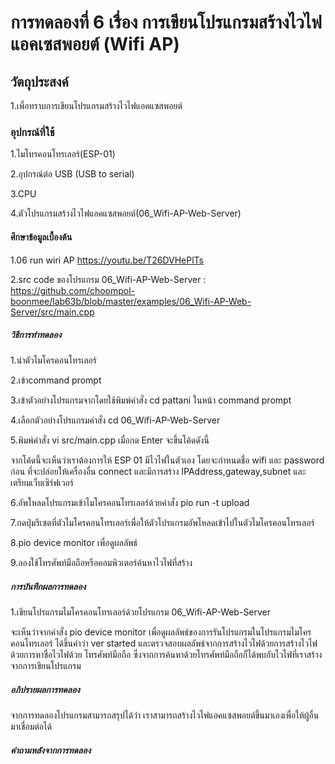 # การทดลองที่ 6 เรื่อง การเขียนโปรแกรมสร้างไวไฟแอคเซสพอยต์ (Wifi AP)

## วัตถุประสงค์

1.เพื่อทราบการเขียนโปรแกรมสร้างไวไฟแอคแซสพอยต์

### อุปกรณ์ที่ใช้

1.ไมโทรคอนโทรเลอร์(ESP-01)

2.อุปกรณ์ต่อ USB (USB to serial)

3.CPU

4.ตัวโปรแกรมสร้างไวไฟแอคแซสพอยต์(06_Wifi-AP-Web-Server)

#### ศึกษาข้อมูลเบื้องต้น

1.06 run wiri AP https://youtu.be/T26DVHePlTs

2.src code ของโปรแกรม 06_Wifi-AP-Web-Server : https://github.com/choompol-boonmee/lab63b/blob/master/examples/06_Wifi-AP-Web-Server/src/main.cpp

##### วิธีการทำทดลอง

1.นำตัวไมโครคอนโทรเลอร์

2.เข้าcommand prompt

3.เข้าตัวอย่างโปรแกรมจากโดยใช้พิมพ์คำสั่ง cd pattani ในหน้า command prompt 

4.เลือกตัวอย่างโปรแกรมคำสั่ง cd 06_Wifi-AP-Web-Server

5.พิมพ์คำสั่ง vi src/main.cpp เมื่อกด Enter จะขึ้นโค้ดดังนี้


จากโค้ดนี้จะเห็นว่าเราต้องการให้ ESP 01 มีไวไฟในตัวเอง โดยจะกำหนดชื่อ wifi และ password ก่อน ที่จะปล่อยให้เครื่องอื่น connect และมีการสร้าง IPAddress,gateway,subnet และ เตรียมเว็บเซิร์ฟเวอร์

6.อัพโหลดโปรแกรมเข้าไมโครคอนโทรเลอร์ด้วยคำสั่ง pio run -t upload

7.กดปุ่มรีเซตที่ตัวไมโครคอนโทรเลอร์เพื่อให้ตัวโปรแกรมอัพโหลดเข้าไปในตัวไมโครคอนโทรเลอร์

8.pio device monitor เพื่อดูผลลัพธ์

9.ลองใช้โทรศัพท์มือถือหรือคอมพิวเตอร์ค้นหาไวไฟที่สร้าง

##### การบันทึกผลการทดลอง
1.เขียนโปรแกรมไมโครคอนโทรเลอร์ด้วยโปรแกรม 06_Wifi-AP-Web-Server

  จะเห็นว่าจากคำสั่ง pio device monitor เพื่อดูผลลัพธ์ของการรันโปรแกรมในโปรแกรมไมโครคอนโทรเลอร์ ได้ขึ้นคำว่า ver started และตรวจสอบผลลัพธ์จากการสร้างไวไฟด้วยการสร้างไวไฟด้วยการหาชื่อไวไฟด้วย
  โทรศัพท์มือถือ ซึ่งจากการค้นหาด้วยโทรศัพท์มือถือก็ได้พบกับไวไฟที่เราสร้างจากการเขียนโปรแกรม 
  
##### อภิปรายผลการทดลอง
จากการทดลองโปรแกรมสามารถสรุปได้ว่า เราสามารถสร้างไวไฟแอคแซสพอยต์ขึ้นมาเองเพื่อให้ผู้อื่นมาเชื่อมต่อได้

##### คำถามหลังจากการทดลอง
